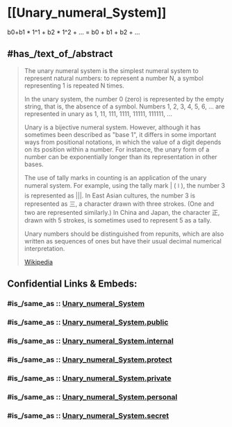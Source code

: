 
# [[Unary_numeral_System]] 

b0+b1 * 1^1 + b2 * 1^2 + ... 
= b0 + b1 + b2 + ... 


## #has_/text_of_/abstract 

> The unary numeral system is the simplest numeral system to represent natural numbers: 
> to represent a number N, a symbol representing 1 is repeated N times.
>
> In the unary system, the number 0 (zero) is represented by the empty string, 
> that is, the absence of a symbol. 
> Numbers 1, 2, 3, 4, 5, 6, ... are represented in unary as 1, 11, 111, 1111, 11111, 111111, ...
>
> Unary is a bijective numeral system. 
> However, although it has sometimes been described as "base 1", 
> it differs in some important ways from positional notations, 
> in which the value of a digit depends on its position within a number. 
> For instance, the unary form of a number 
> can be exponentially longer than its representation in other bases.
>
> The use of tally marks in counting is an application of the unary numeral system. 
> For example, using the tally mark | (𝍷), the number 3 is represented as |||. 
> In East Asian cultures, the number 3 is represented as 三, a character drawn with three strokes. 
> (One and two are represented similarly.) 
> In China and Japan, the character 正, drawn with 5 strokes, 
> is sometimes used to represent 5 as a tally.
>
> Unary numbers should be distinguished from repunits, 
> which are also written as sequences of ones 
> but have their usual decimal numerical interpretation.
>
> [Wikipedia](https://en.wikipedia.org/wiki/Unary%20numeral%20system)


## Confidential Links & Embeds: 

### #is_/same_as :: [Unary_numeral_System](/_Standards/Mathematics/Number/Numeral_System/Unary_numeral_System.md) 

### #is_/same_as :: [Unary_numeral_System.public](/_public/Mathematics/Number/Numeral_System/Unary_numeral_System.public.md) 

### #is_/same_as :: [Unary_numeral_System.internal](/_internal/Mathematics/Number/Numeral_System/Unary_numeral_System.internal.md) 

### #is_/same_as :: [Unary_numeral_System.protect](/_protect/Mathematics/Number/Numeral_System/Unary_numeral_System.protect.md) 

### #is_/same_as :: [Unary_numeral_System.private](/_private/Mathematics/Number/Numeral_System/Unary_numeral_System.private.md) 

### #is_/same_as :: [Unary_numeral_System.personal](/_personal/Mathematics/Number/Numeral_System/Unary_numeral_System.personal.md) 

### #is_/same_as :: [Unary_numeral_System.secret](/_secret/Mathematics/Number/Numeral_System/Unary_numeral_System.secret.md)


